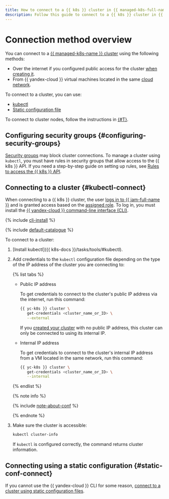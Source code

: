 ```yaml
---
title: How to connect to a {{ k8s }} cluster in {{ managed-k8s-full-name }}
description: Follow this guide to connect to a {{ k8s }} cluster in {{ managed-k8s-name }}.
---
```


# Connection method overview

You can connect to a [{{ managed-k8s-name }} cluster](../../concepts/index.md#kubernetes-cluster) using the following methods:
* Over the internet if you configured public access for the cluster [when creating it](../kubernetes-cluster/kubernetes-cluster-create.md).
* From {{ yandex-cloud }} virtual machines located in the same [cloud network](../../../vpc/concepts/network.md).

To connect to a cluster, you can use:
* [kubectl](#kubectl-connect)
* [Static configuration file](#static-conf-connect)

To connect to cluster nodes, follow the instructions in [{#T}](../node-connect-ssh.md).

## Configuring security groups {#configuring-security-groups}

[Security groups](security-groups.md) may block cluster connections. To manage a cluster using `kubectl`, you must have rules in security groups that allow access to the {{ k8s }} API. If you need a step-by-step guide on setting up rules, see [Rules to access the {{ k8s }} API](security-groups.md#rules-master).

## Connecting to a cluster {#kubectl-connect}

When connecting to a {{ k8s }} cluster, the user [logs in to {{ iam-full-name }}](../../../iam/concepts/authorization/index.md) and is granted access based on the [assigned role](../../security/index.md#yc-api). To log in, you must install the [{{ yandex-cloud }} command-line interface (CLI)](../../../cli/quickstart.md).

{% include [cli-install](../../../_includes/cli-install.md) %}

{% include [default-catalogue](../../../_includes/default-catalogue.md) %}

To connect to a cluster:

1. [Install kubectl]({{ k8s-docs }}/tasks/tools/#kubectl).

1. Add credentials to the `kubectl` configuration file depending on the type of the IP address of the cluster you are connecting to:

   {% list tabs %}

   - Public IP address

      To get credentials to connect to the cluster's public IP address via the internet, run this command:

      ```bash
      {{ yc-k8s }} cluster \
         get-credentials <cluster_name_or_ID> \
         --external
      ```

      If you [created your cluster](../kubernetes-cluster/kubernetes-cluster-create.md#kubernetes-cluster-create) with no public IP address, this cluster can only be connected to using its internal IP.

   - Internal IP address

      To get credentials to connect to the cluster's internal IP address from a VM located in the same network, run this command:

      ```bash
      {{ yc-k8s }} cluster \
         get-credentials <cluster_name_or_ID> \
         --internal
      ```

   {% endlist %}

   {% note info %}

   {% include [note-about-conf](../../../_includes/managed-kubernetes/note-about-conf.md) %}

   {% endnote %}

1. Make sure the cluster is accessible:

   ```bash
   kubectl cluster-info
   ```

   If `kubectl` is configured correctly, the command returns cluster information.

## Connecting using a static configuration {#static-conf-connect}

If you cannot use the {{ yandex-cloud }} CLI for some reason, [connect to a cluster using static configuration files](./create-static-conf.md).